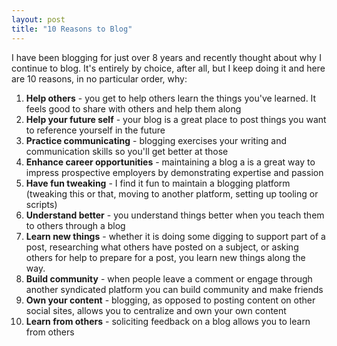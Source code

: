 ```yaml
---
layout: post
title: "10 Reasons to Blog"
---
```


I have been blogging for just over 8 years and recently thought about why I continue to blog. It's entirely by choice, after all, but I keep doing it and here are 10 reasons, in no particular order, why:

1. **Help others** - you get to help others learn the things you've learned. It feels good to share with others and help them along
1. **Help your future self** - your blog is a great place to post things you want to reference yourself in the future
1. **Practice communicating** - blogging exercises your writing and communication skills so you'll get better at those
1. **Enhance career opportunities** - maintaining a blog a is a great way to impress prospective employers by demonstrating expertise and passion
1. **Have fun tweaking** - I find it fun to maintain a blogging platform (tweaking this or that, moving to another platform, setting up tooling or scripts)
1. **Understand better** - you understand things better when you teach them to others through a blog
1. **Learn new things** - whether it is doing some digging to support part of a post, researching what others have posted on a subject, or asking others for help to prepare for a post, you learn new things along the way.
1. **Build community** - when people leave a comment or engage through another syndicated platform you can build community and make friends
1. **Own your content** - blogging, as opposed to posting content on other social sites, allows you to centralize and own your own content
1. **Learn from others** - soliciting feedback on a blog allows you to learn from others
